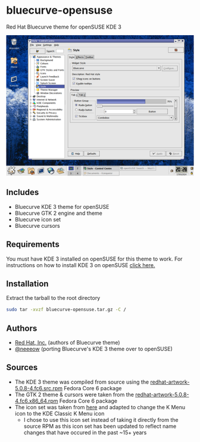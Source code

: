 # bluecurve-opensuse
Red Hat Bluecurve theme for openSUSE KDE 3

<img src="screenshot.png">

## Includes
  * Bluecurve KDE 3 theme for openSUSE
  * Bluecurve GTK 2 engine and theme
  * Bluecurve icon set
  * Bluecurve cursors

## Requirements
You must have KDE 3 installed on openSUSE for this theme to work. For instructions on how to install KDE 3 on openSUSE [click here.](https://www.spacefun.ch/gos)

## Installation
Extract the tarball to the root directory

```bash
sudo tar -xvzf bluecurve-opensuse.tar.gz -C /
```

## Authors
- [Red Hat, Inc.](https://www.redhat.com/) (authors of Bluecurve theme)
- [@neeeow](https://github.com/neeeow) (porting Bluecurve's KDE 3 theme over to openSUSE)

## Sources
* The KDE 3 theme was compiled from source using the [redhat-artwork-5.0.8-4.fc6.src.rpm](https://archives.fedoraproject.org/pub/archive/fedora/linux/core/updates/6/SRPMS/redhat-artwork-5.0.8-4.fc6.src.rpm) Fedora Core 6 package
* The GTK 2 theme & cursors were taken from the [redhat-artwork-5.0.8-4.fc6.x86_64.rpm](https://archives.fedoraproject.org/pub/archive/fedora/linux/core/updates/6/x86_64/redhat-artwork-5.0.8-4.fc6.x86_64.rpm) Fedora Core 6 package
* The icon set was taken from [here](https://www.gnome-look.org/p/1167536) and adapted to change the K Menu icon to the KDE Classic K Menu icon
  * I chose to use this icon set instead of taking it directly from the source RPM as this icon set has been updated to reflect name changes that have occured in the past ~15+ years  
